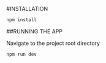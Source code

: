 #INSTALLATION 

```bash
npm install
```


##RUNNING THE APP

Navigate to the project root directory 

```bash
npm run dev



